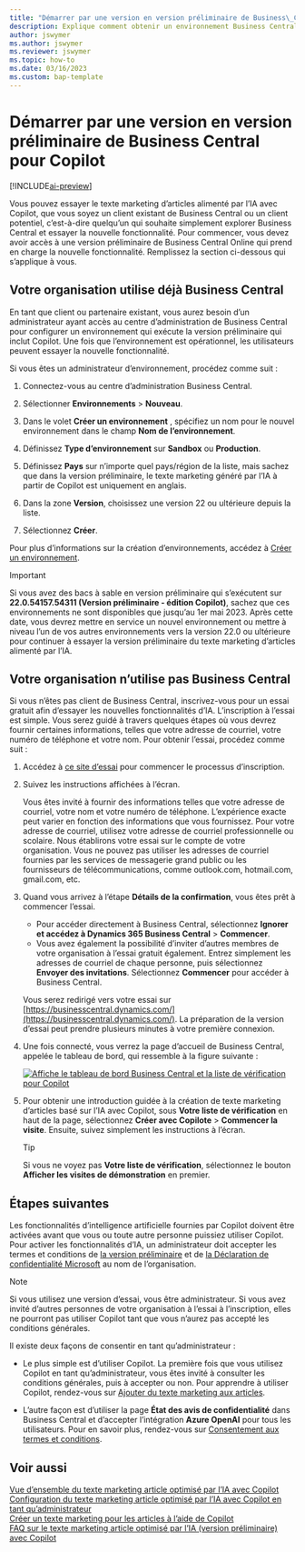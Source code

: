 ```yaml
---
title: "Démarrer par une version en version préliminaire de Business\_Central pour Copilot"
description: Explique comment obtenir un environnement Business Central avec la nouvelle capacité d’IA pour générer des suggestions de texte pour les descriptions d’articles/produits.
author: jswymer
ms.author: jswymer
ms.reviewer: jswymer
ms.topic: how-to
ms.date: 03/16/2023
ms.custom: bap-template
---
```


# Démarrer par une version en version préliminaire de Business Central pour Copilot

[!INCLUDE[ai-preview](includes/ai-preview.md)]

Vous pouvez essayer le texte marketing d’articles alimenté par l’IA avec Copilot, que vous soyez un client existant de Business Central ou un client potentiel, c’est-à-dire quelqu’un qui souhaite simplement explorer Business Central et essayer la nouvelle fonctionnalité. Pour commencer, vous devez avoir accès à une version préliminaire de Business Central Online qui prend en charge la nouvelle fonctionnalité. Remplissez la section ci-dessous qui s’applique à vous.

## Votre organisation utilise déjà Business Central

En tant que client ou partenaire existant, vous aurez besoin d’un administrateur ayant accès au centre d’administration de Business Central pour configurer un environnement qui exécute la version préliminaire qui inclut Copilot. Une fois que l’environnement est opérationnel, les utilisateurs peuvent essayer la nouvelle fonctionnalité.

Si vous êtes un administrateur d’environnement, procédez comme suit :

1. Connectez-vous au centre d’administration Business Central.
2. Sélectionner **Environnements** > **Nouveau**.
3. Dans le volet **Créer un environnement** , spécifiez un nom pour le nouvel environnement dans le champ **Nom de l’environnement**.
4. Définissez **Type d’environnement** sur **Sandbox** ou **Production**.
5. Définissez **Pays** sur n’importe quel pays/région de la liste, mais sachez que dans la version préliminaire, le texte marketing généré par l’IA à partir de Copilot est uniquement en anglais.
6. Dans la zone **Version**, choisissez une version 22 ou ultérieure depuis la liste.

   <!--
   > [!IMPORTANT]
   > You must use **22.0.54157.54311 (Preview - Copilot edition)** to experience Copilot.
   -->
7. Sélectionnez **Créer**.  

Pour plus d’informations sur la création d’environnements, accédez à [Créer un environnement](/dynamics365/business-central/dev-itpro/administration/tenant-admin-center-environments#create-a-new-environment).

> [!IMPORTANT]
> Si vous avez des bacs à sable en version préliminaire qui s’exécutent sur **22.0.54157.54311 (Version préliminaire - édition Copilot)**, sachez que ces environnements ne sont disponibles que jusqu’au 1er mai 2023. Après cette date, vous devrez mettre en service un nouvel environnement ou mettre à niveau l’un de vos autres environnements vers la version 22.0 ou ultérieure pour continuer à essayer la version préliminaire du texte marketing d’articles alimenté par l’IA.

## Votre organisation n’utilise pas Business Central

Si vous n’êtes pas client de Business Central, inscrivez-vous pour un essai gratuit afin d’essayer les nouvelles fonctionnalités d’IA. L’inscription à l’essai est simple. Vous serez guidé à travers quelques étapes où vous devrez fournir certaines informations, telles que votre adresse de courriel, votre numéro de téléphone et votre nom. Pour obtenir l’essai, procédez comme suit :

1. Accédez à [ce site d’essai](https://go.microsoft.com/fwlink/?linkid=2227167) pour commencer le processus d’inscription.
2. Suivez les instructions affichées à l’écran.

   Vous êtes invité à fournir des informations telles que votre adresse de courriel, votre nom et votre numéro de téléphone. L’expérience exacte peut varier en fonction des informations que vous fournissez. <!--But here are a couple important points to be aware of as you run through the sign-up process:--> Pour votre adresse de courriel, utilisez votre adresse de courriel professionnelle ou scolaire. Nous établirons votre essai sur le compte de votre organisation. Vous ne pouvez pas utiliser les adresses de courriel fournies par les services de messagerie grand public ou les fournisseurs de télécommunications, comme outlook.com, hotmail.com, gmail.com, etc.
   
   <!-- When you get to the option for **Country or region** be sure to set this **United States**.

      > [!IMPORTANT]
      > You must set **Country or region** to **United States**; otherwise the AI-powered item marketing text with Copilot won't be available in Business Central.  -->
3. Quand vous arrivez à l’étape **Détails de la confirmation**, vous êtes prêt à commencer l’essai.

   - Pour accéder directement à Business Central, sélectionnez **Ignorer et accédez à Dynamics 365 Business Central** > **Commencer**.
   - Vous avez également la possibilité d’inviter d’autres membres de votre organisation à l’essai gratuit également. Entrez simplement les adresses de courriel de chaque personne, puis sélectionnez **Envoyer des invitations**. Sélectionnez **Commencer** pour accéder à Business Central.  

   Vous serez redirigé vers votre essai sur [https://businesscentral.dynamics.com/](https://businesscentral.dynamics.com/). La préparation de la version d’essai peut prendre plusieurs minutes à votre première connexion.

<!--
1. On the **Let's get you started** step, enter your work or school email address, then select **Next**.

   Use your work or school email address. We'll establish your trial on your organization's account. You can't use email addresses provided by consumer email services or telecommunication providers, such as outlook.com, hotmail.com, gmail.com, and others.
3. When asked what kind of email you have, select **I got it from my organization** > **Next**.
4. On the **Create your account** step, you provide information that will help use set up a trial version of Business Central that you can sign in to.

   1. Provide a telephone number that we can use to send you a verification code. Enter a country code and number that isn't VoIP or toll free.
   2. Choose how you want us to send the verification code:
      - Select **Text me** to get the verification code in a text message.
      - Select **Call me** to get the code in a voice message.
   3. Select **Send verification code**. 
   4. When you get the code, type it in the **Enter your verification code** box, then select **Verify**.

      Once you're verified, we'll send you an email with another verification code that you'll use in the next step to complete creating your account.
   5. Fill in your first and last name.
   6. Set **Country or region** to **United States**.

      > [!IMPORTANT]
      > You must set **Country or region** to **United States**; otherwise the AI-powered item marketing text with Copilot won't be available in Business Central.  

   7. Enter a valid phone umber in the **Business telephone number** box.
   8. In the **Create password** and **Confirm password** boxes, enter a password that you want to use to sign in to Business Central. The password must at least eight characters and include at least one number, an uppercase letter, and a lower case letter.
   9. In the **Verification code** box, enter the verification code we sent you in an email, then select **Next**.
   10. When you get a prompt that your account is successfully created, select **Sign in**.
-->

4. Une fois connecté, vous verrez la page d’accueil de Business Central, appelée le tableau de bord, qui ressemble à la figure suivante :

   [![Affiche le tableau de bord Business Central et la liste de vérification pour Copilot](media/copilot-checklist.png)](media/copilot-checklist.png#lightbox)

5. Pour obtenir une introduction guidée à la création de texte marketing d’articles basé sur l’IA avec Copilot, sous **Votre liste de vérification** en haut de la page, sélectionnez **Créer avec Copilote** > **Commencer la visite**. Ensuite, suivez simplement les instructions à l’écran.

   > [!TIP]
   > Si vous ne voyez pas **Votre liste de vérification**, sélectionnez le bouton **Afficher les visites de démonstration** en premier.

## Étapes suivantes

Les fonctionnalités d’intelligence artificielle fournies par Copilot doivent être activées avant que vous ou toute autre personne puissiez utiliser Copilot. Pour activer les fonctionnalités d’IA, un administrateur doit accepter les termes et conditions de [la version préliminaire](https://dynamics.microsoft.com/legaldocs/supp-dynamics365-preview/) et de [la Déclaration de confidentialité Microsoft](https://go.microsoft.com/fwlink/?LinkId=521839) au nom de l’organisation.

> [!NOTE]
> Si vous utilisez une version d’essai, vous être administrateur. Si vous avez invité d’autres personnes de votre organisation à l’essai à l’inscription, elles ne pourront pas utiliser Copilot tant que vous n’aurez pas accepté les conditions générales.

Il existe deux façons de consentir en tant qu’administrateur :

- Le plus simple est d’utiliser Copilot. La première fois que vous utilisez Copilot en tant qu’administrateur, vous êtes invité à consulter les conditions générales, puis à accepter ou non. Pour apprendre à utiliser Copilot, rendez-vous sur [Ajouter du texte marketing aux articles](item-marketing-text.md).  

- L’autre façon est d’utiliser la page **État des avis de confidentialité** dans Business Central et d’accepter l’intégration **Azure OpenAI** pour tous les utilisateurs. Pour en savoir plus, rendez-vous sur [Consentement aux termes et conditions](enable-ai.md#consent-to-or-reject-preview-and-privacy-terms-and-conditions-for-all-users).

## Voir aussi

[Vue d’ensemble du texte marketing article optimisé par l’IA avec Copilot](ai-overview.md)  
[Configuration du texte marketing article optimisé par l’IA avec Copilot en tant qu’administrateur](enable-ai.md)  
[Créer un texte marketing pour les articles à l’aide de Copilot](item-marketing-text.md)  
[FAQ sur le texte marketing article optimisé par l’IA (version préliminaire) avec Copilot](ai-faq.md)  